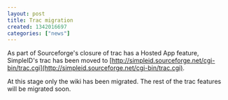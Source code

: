 ```yaml
---
layout: post
title: Trac migration
created: 1342016697
categories: ["news"]
---
```

As part of Sourceforge's closure of trac has a Hosted App feature, SimpleID's trac has been moved to [http://simpleid.sourceforge.net/cgi-bin/trac.cgi](http://simpleid.sourceforge.net/cgi-bin/trac.cgi).

At this stage only the wiki has been migrated.  The rest of the trac features will be migrated soon.
